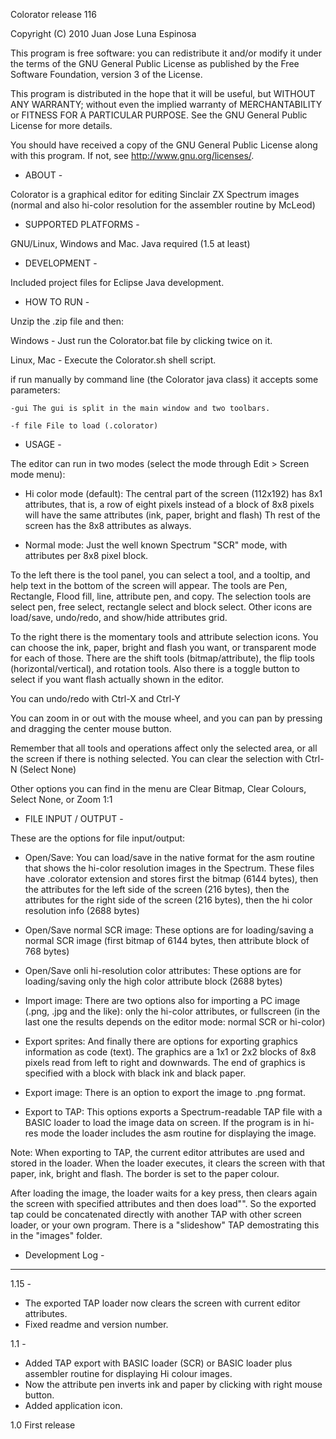  
Colorator release 116

 Copyright (C) 2010  Juan Jose Luna Espinosa

 This program is free software: you can redistribute it and/or modify
 it under the terms of the GNU General Public License as published by
 the Free Software Foundation, version 3 of the License.

 This program is distributed in the hope that it will be useful,
 but WITHOUT ANY WARRANTY; without even the implied warranty of
 MERCHANTABILITY or FITNESS FOR A PARTICULAR PURPOSE.  See the
 GNU General Public License for more details.

 You should have received a copy of the GNU General Public License
 along with this program.  If not, see <http://www.gnu.org/licenses/>.


 
- ABOUT -

Colorator is a graphical editor for editing Sinclair ZX Spectrum images
(normal and also hi-color resolution for the assembler routine by McLeod)


- SUPPORTED PLATFORMS -

GNU/Linux, Windows and Mac. Java required (1.5 at least)


- DEVELOPMENT -

Included project files for Eclipse Java development.


- HOW TO RUN -

Unzip the .zip file and then:

Windows - Just run the Colorator.bat file by clicking twice on it.

Linux, Mac - Execute the Colorator.sh shell script.

if run manually by command line (the Colorator java class) it accepts some parameters:

	-gui The gui is split in the main window and two toolbars.

	-f file File to load (.colorator)


- USAGE -

The editor can run in two modes (select the mode through Edit > Screen mode menu):

  - Hi color mode (default): The central part of the screen (112x192)
has 8x1 attributes, that is, a row of eight pixels instead of a block
of 8x8 pixels will have the same attributes (ink, paper, bright and flash)
Th rest of the screen has the 8x8 attributes as always.

  - Normal mode: Just the well known Spectrum "SCR" mode, with attributes per 8x8 pixel block.

To the left there is the tool panel, you can select a tool, and a tooltip, and help text
in the bottom of the screen will appear.
The tools are Pen, Rectangle, Flood fill, line, attribute pen, and copy. The selection tools
are select pen, free select, rectangle select and block select. Other icons are load/save,
undo/redo, and show/hide attributes grid.

To the right there is the momentary tools and attribute selection icons. You can choose the
ink, paper, bright and flash you want, or transparent mode for each of those. There are the
shift tools (bitmap/attribute), the flip tools (horizontal/vertical), and rotation tools.
Also there is a toggle button to select if you want flash actually shown in the editor.

You can undo/redo with Ctrl-X and Ctrl-Y

You can zoom in or out with the mouse wheel, and you can pan by pressing and dragging the center
mouse button.

Remember that all tools and operations affect only the selected area, or all the screen if
there is nothing selected. You can clear the selection with Ctrl-N (Select None)

Other options you can find in the menu are Clear Bitmap, Clear Colours, Select None, or
Zoom 1:1


- FILE INPUT / OUTPUT -

These are the options for file input/output:

- Open/Save: You can load/save in the native format for the asm routine that shows the hi-color resolution
images in the Spectrum. These files have .colorator extension and stores first the bitmap
(6144 bytes), then the attributes for the left side of the screen (216 bytes), then the attributes
for the right side of the screen (216 bytes), then the hi color resolution info (2688 bytes)

- Open/Save normal SCR image: These options are for loading/saving a normal SCR image (first bitmap of 6144 bytes,
then attribute block of 768 bytes)

- Open/Save onli hi-resolution color attributes: These options are for loading/saving only the high color
attribute block (2688 bytes)

- Import image: There are two options also for importing a PC image (.png, .jpg and the like): only the
hi-color attributes, or fullscreen (in the last one the results depends on the editor mode: normal SCR or hi-color)

- Export sprites: And finally there are options for exporting graphics information as code (text). The graphics
are a 1x1 or 2x2 blocks of 8x8 pixels read from left to right and downwards. The end of graphics is 
specified with a block with black ink and black paper.

- Export image: There is an option to export the image to .png format.

- Export to TAP: This options exports a Spectrum-readable TAP file with a BASIC loader to load the image data on screen.
If the program is in hi-res mode the loader includes the asm routine for displaying the image.

Note: When exporting to TAP, the current editor attributes are used and stored in the loader. When the loader
executes, it clears the screen with that paper, ink, bright and flash. The border is set to the paper colour.

After loading the image, the loader waits for a key press, then clears again the screen with specified attributes
and then does load"". So the exported tap could be concatenated directly with another TAP with other screen loader,
or your own program. There is a "slideshow" TAP demostrating this in the "images" folder.


- Development Log -
-------------------
1.15 -
- The exported TAP loader now clears the screen with current editor attributes.
- Fixed readme and version number.

1.1 -
- Added TAP export with BASIC loader (SCR) or BASIC loader plus assembler routine for displaying Hi colour images.
- Now the attribute pen inverts ink and paper by clicking with right mouse button.
- Added application icon.

1.0 First release

